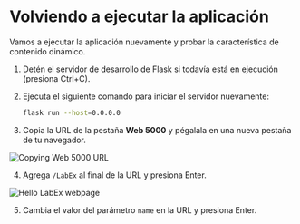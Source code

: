 # Volviendo a ejecutar la aplicación

Vamos a ejecutar la aplicación nuevamente y probar la característica de contenido dinámico.

1. Detén el servidor de desarrollo de Flask si todavía está en ejecución (presiona Ctrl+C).
2. Ejecuta el siguiente comando para iniciar el servidor nuevamente:

   ```bash
   flask run --host=0.0.0.0
   ```

3. Copia la URL de la pestaña **Web 5000** y pégalala en una nueva pestaña de tu navegador.

![Copying Web 5000 URL](../assets/copy-url.png)

4. Agrega `/LabEx` al final de la URL y presiona Enter.

![Hello LabEx webpage](../assets/hello-labex.png)

5. Cambia el valor del parámetro `name` en la URL y presiona Enter.
